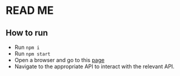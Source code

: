 # READ ME

## How to run

- Run `npm i`
- Run `npm start`
- Open a browser and go to this [page](http://localhost:5000/docs)
- Navigate to the appropriate API to interact with the relevant API.
